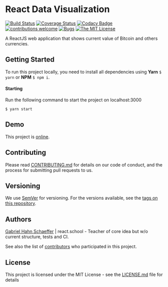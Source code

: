 # React Data Visualization

[![Build Status](https://travis-ci.org/gabriel-hahn/react-data-visualization.svg?branch=master)](https://travis-ci.org/gabriel-hahn/react-data-visualization) [![Coverage Status](https://coveralls.io/repos/github/gabriel-hahn/react-data-visualization/badge.svg?branch=master)](https://coveralls.io/github/gabriel-hahn/react-data-visualization?branch=master) [![Codacy Badge](https://api.codacy.com/project/badge/Grade/c8f81b6145594ddfb292c5d8cd44e46a)](https://www.codacy.com/app/gabriel_hahn/react-data-visualization?utm_source=github.com&amp;utm_medium=referral&amp;utm_content=gabriel-hahn/react-data-visualization&amp;utm_campaign=Badge_Grade) [![contributions welcome](https://img.shields.io/badge/contributions-welcome-brightgreen.svg?style=flat)](https://github.com/gabriel-hahn/react-data-visualization/pulls) [![Bugs](https://img.shields.io/github/issues/gabriel-hahn/react-data-visualization/bug.svg)](https://github.com/gabriel-hahn/react-data-visualization/issues?utf8=?&q=is%3Aissue+is%3Aopen+label%3Abug) [![The MIT License](https://img.shields.io/badge/license-MIT-blue.svg?style=flat-square)](http://opensource.org/licenses/MIT)

A ReactJS web application that shows current value of Bitcoin and others currencies.

## Getting Started

To run this project locally, you need to install all dependencies using <strong>Yarn</strong> ```$ yarn``` or <strong>NPM</strong> ```$ npm i```.

#### Starting 

Run the following command to start the project on localhost:3000

```
$ yarn start
```

## Demo

This project is [online](https://react-data-visualization.herokuapp.com/).

## Contributing

Please read [CONTRIBUTING.md](https://gist.github.com/PurpleBooth/b24679402957c63ec426) for details on our code of conduct, and the process for submitting pull requests to us.

## Versioning

We use [SemVer](http://semver.org/) for versioning. For the versions available, see the [tags on this repository](https://github.com/gabriel-hahn/react-data-visualization/tags).

## Authors

[Gabriel Hahn Schaeffer](https://github.com/gabriel-hahn/) | react.school - Teacher of core idea but w/o current structure, tests and CI.

See also the list of [contributors](https://github.com/gabriel-hahn/react-data-visualization/contributors) who participated in this project.

## License

This project is licensed under the MIT License - see the [LICENSE.md](LICENSE) file for details
